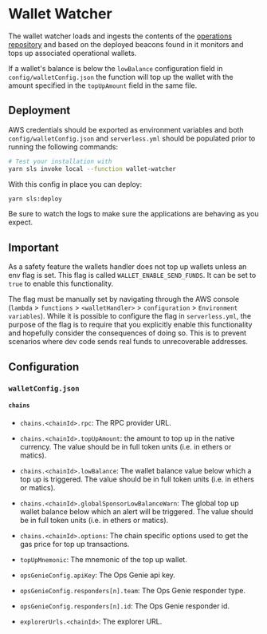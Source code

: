 # Wallet Watcher

The wallet watcher loads and ingests the contents of the [operations repository](https://github.com/api3dao/operations)
and based on the deployed beacons found in it monitors and tops up associated operational wallets.

If a wallet's balance is below the `lowBalance` configuration field in `config/walletConfig.json` the function will top
up the wallet with the amount specified in the `topUpAmount` field in the same file.

## Deployment

AWS credentials should be exported as environment variables and both `config/walletConfig.json` and `serverless.yml`
should be populated prior to running the following commands:

```bash
# Test your installation with
yarn sls invoke local --function wallet-watcher
```

With this config in place you can deploy:

```bash
yarn sls:deploy
```

Be sure to watch the logs to make sure the applications are behaving as you expect.

## Important

As a safety feature the wallets handler does not top up wallets unless an env flag is set. This flag is called
`WALLET_ENABLE_SEND_FUNDS`. It can be set to `true` to enable this functionality.

The flag must be manually set by navigating through the AWS console (`lambda` > `functions` > `<walletHandler>` >
`configuration` > `Environment variables`). While it is possible to configure the flag in `serverless.yml`, the purpose
of the flag is to require that you explicitly enable this functionality and hopefully consider the consequences of doing
so. This is to prevent scenarios where dev code sends real funds to unrecoverable addresses.

## Configuration

### `walletConfig.json`

#### `chains`

- `chains.<chainId>.rpc`: The RPC provider URL.
- `chains.<chainId>.topUpAmount`: the amount to top up in the native currency. The value should be in full token units
  (i.e. in ethers or matics).
- `chains.<chainId>.lowBalance`: The wallet balance value below which a top up is triggered. The value should be in full
  token units (i.e. in ethers or matics).
- `chains.<chainId>.globalSponsorLowBalanceWarn`: The global top up wallet balance below which an alert will be
  triggered. The value should be in full token units (i.e. in ethers or matics).
- `chains.<chainId>.options`: The chain specific options used to get the gas price for top up transactions.

- `topUpMnemonic`: The mnemonic of the top up wallet.

- `opsGenieConfig.apiKey`: The Ops Genie api key.
- `opsGenieConfig.responders[n].team`: The Ops Genie responder type.
- `opsGenieConfig.responders[n].id`: The Ops Genie responder id.

- `explorerUrls.<chainId>`: The explorer URL.
